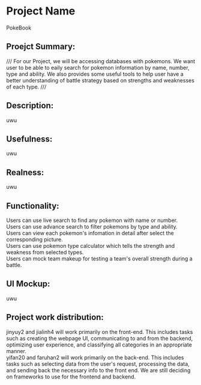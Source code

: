 # Project Name
PokeBook

## Proejct Summary:
///
For our Project, we will be accessing databases with pokemons. We want user to be able to eaily search for pokemon information by name, number, type and ability. We also provides some useful tools to help user have a better understanding of battle strategy based on strengths and weaknesses of each type.
///
## Description:
uwu

## Usefulness:
uwu

## Realness:
uwu

## Functionality:
Users can use live search to find any pokemon with name or number.  
Users can use advance search to filter pokemons by type and ability.  
Users can view each pokemon's infomation in detail after select the corresponding picture.  
Users can use pokemon type calculator which tells the strength and weakness from selected types.  
Users can mock team makeup for testing a team's overall strength during a battle.  

## UI Mockup:
uwu

## Project work distribution:
jinyuy2 and jialinh4 will work primarily on the front-end. This includes tasks such as creating the webpage UI, communicating to and from the backend, optimizing user experience, and classifying all categories in an appropriate manner.   
yifan20 and faruhan2 will work primarily on the back-end. This includes tasks such as selecting data from the user's request, processing the data, and sending back the necessary info to the front end. We are still deciding on frameworks to use for the frontend and backend.
